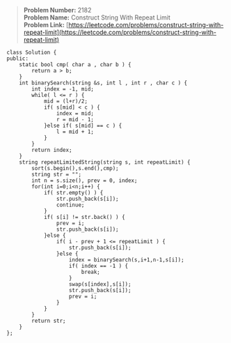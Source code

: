> **Problem Number:** 2182 <br>
> **Problem Name:** Construct String With Repeat Limit <br>
> **Problem Link:** [https://leetcode.com/problems/construct-string-with-repeat-limit](https://leetcode.com/problems/construct-string-with-repeat-limit) <br>

    class Solution {
    public:
        static bool cmp( char a , char b ) {
            return a > b;
        }
        int binarySearch(string &s, int l , int r , char c ) {
            int index = -1, mid;
            while( l <= r ) {
                mid = (l+r)/2;
                if( s[mid] < c ) {
                    index = mid;
                    r = mid - 1;
                }else if( s[mid] == c ) {
                    l = mid + 1;
                }
            }
            return index;
        }
        string repeatLimitedString(string s, int repeatLimit) {
            sort(s.begin(),s.end(),cmp);
            string str = "";
            int n = s.size(), prev = 0, index;
            for(int i=0;i<n;i++) {
                if( str.empty() ) {
                    str.push_back(s[i]);
                    continue;
                }
                if( s[i] != str.back() ) {
                    prev = i;
                    str.push_back(s[i]);
                }else {
                    if( i - prev + 1 <= repeatLimit ) {
                        str.push_back(s[i]);
                    }else {
                        index = binarySearch(s,i+1,n-1,s[i]);
                        if( index == -1 ) {
                            break;
                        }
                        swap(s[index],s[i]);
                        str.push_back(s[i]);
                        prev = i;
                    }
                }
            }
            return str;
        }
    };